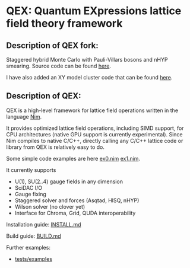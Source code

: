 # QEX: Quantum EXpressions lattice field theory framework

## Description of QEX fork:
Staggered hybrid Monte Carlo with Pauli-Villars bosons and nHYP smearing. Source code can be found [here](https://github.com/ctpeterson/qex/tree/devel/src/stagg_pv_hmc).

I have also added an XY model cluster code that can be found [here](https://github.com/ctpeterson/qex/tree/devel/src/xy_cluster_mc).

## Description of QEX:
QEX is a high-level framework for lattice field operations
written in the language [Nim](https://nim-lang.org).

It provides optimized lattice field operations, including SIMD support,
for CPU architectures (native GPU support is currently experimental).
Since Nim compiles to native C/C++, directly calling any C/C++ lattice
code or library from QEX is relatively easy to do.

Some simple code examples are here
 [ex0.nim](src/examples/ex0.nim)
 [ex1.nim](src/examples/ex1.nim).

It currently supports
- U(1), SU(2..4) gauge fields in any dimension
- SciDAC I/O
- Gauge fixing
- Staggered solver and forces (Asqtad, HISQ, nHYP)
- Wilson solver (no clover yet)
- Interface for Chroma, Grid, QUDA interoperability

Installation guide: [INSTALL.md](INSTALL.md)

Build guide: [BUILD.md](BUILD.md)

Further examples:
- [tests/examples](tests/examples)
